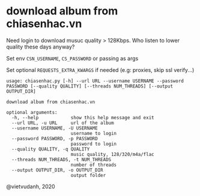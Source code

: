 # download album from chiasenhac.vn

Need login to download musuc quality > 128Kbps. Who listen to lower quality these days anyway?

Set env `CSN_USERNAME`, `CS_PASSWORD` or passing as args

Set optional `REQUESTS_EXTRA_KWARGS` if needed (e.g: proxies, skip ssl verify...)

```
usage: chiasenhac.py [-h] --url URL --username USERNAME --password PASSWORD [--quality QUALITY] [--threads NUM_THREADS] [--output OUTPUT_DIR]

download album from chiasenhac.vn

optional arguments:
  -h, --help            show this help message and exit
  --url URL, -u URL     url of the album
  --username USERNAME, -U USERNAME
                        username to login
  --password PASSWORD, -p PASSWORD
                        password to login
  --quality QUALITY, -q QUALITY
                        music quality, 128/320/m4a/flac
  --threads NUM_THREADS, -t NUM_THREADS
                        number of threads
  --output OUTPUT_DIR, -o OUTPUT_DIR
                        output folder
```

@vietvudanh, 2020